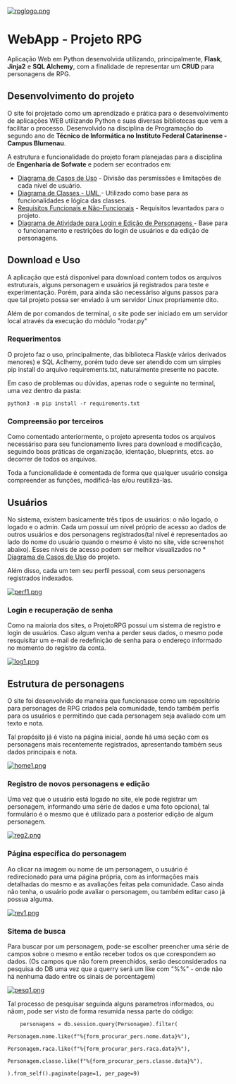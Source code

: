 [![rpglogo.png](https://i.ibb.co/SQ0r1ZS/rpglogo.png)](https://i.ibb.co/SQ0r1ZS/rpglogo.png)

# WebApp - Projeto RPG

Aplicação Web em Python desenvolvida utilizando, principalmente, **Flask**, **Jinja2** e **SQL Alchemy**, com a finalidade de representar um **CRUD** para personagens de RPG.

## Desenvolvimento do projeto

O site foi projetado como um aprendizado e prática para o desenvolvimento de aplicações WEB utilizando Python e suas diversas bibliotecas que vem a facilitar o processo.
Desenvolvido na disciplina de Programação do segundo ano de **Técnico de Informática no Instituto Federal Catarinense - Campus Blumenau**.

A estrutura e funcionalidade do projeto foram planejadas para a disciplina de **Engenharia de Sofwate** e podem ser econtrados em:

* [Diagrama de Casos de Uso](https://drive.google.com/file/d/1f9U2Ca80Q15Q7hxFw4ebObOhR_xMrVkx/view?usp=sharing) - Divisão das persmissões e limitações de cada nível de usuário.
* [Diagrama de Classes - UML ](https://drive.google.com/file/d/1pBuheuSDi55kohThvQFVvEgnJPgzokpB/view?usp=sharing) - Utilizado como base para as funcionalidades e lógica das classes.
* [Requisitos Funcionais e Não-Funcionais](https://drive.google.com/file/d/1PWxJt2yFt8fbNCbKFLRKZgQPZ4GM0LYl/view?usp=sharing) - Requisitos levantados para o projeto.
* [Diagrama de Atividade para Login e Edição de Personagens ](https://drive.google.com/file/d/165e2T-PaWqprlfVevT9Vl2jfIrJ6jjBq/view?usp=sharing) - Base para o funcionamento  e restrições do login de usuários e da edição de personagens.


## Download e Uso

A aplicação que está disponível para download contem todos os arquivos estruturais, alguns personagem e usuários já registrados para teste e experimentação. Porém, para ainda são necessáriso alguns passos para que tal projeto possa ser enviado à um servidor Linux propriamente dito.

Além de por comandos de terminal, o site pode ser iniciado em um servidor local através da execução do módulo "rodar.py"


### Requerimentos

O projeto faz o uso, principalmente, das biblioteca Flask(e vários derivados menores) e SQL Aclhemy, porém tudo deve ser atendido com um simples pip install do arquivo requirements.txt, naturalmente presente no pacote.

Em caso de problemas ou dúvidas, apenas rode o seguinte no terminal, uma vez dentro da pasta:
```
python3 -m pip install -r requirements.txt
```

### Compreensão por terceiros

Como comentado anteriormente, o projeto apresenta todos os arquivos necessáriso para seu funcionamento livres para download e modificação, seguindo boas práticas de organização, identação, blueprints, etcs. ao decorrer de todos os arquivos. 

Toda a funcionalidade é comentada de forma que qualquer usuário consiga compreender as funções, modificá-las e/ou reutilizá-las.

## Usuários

No sistema, existem basicamente três tipos de usuários: o não logado, o logado e o admin. 
Cada um possuí um nível próprio de acesso ao dados de outros usuários e dos personagens registrados(tal nível é representados ao lado do nome do usuário quando o mesmo é visto no site, vide screenshot abaixo).
Esses níveis de acesso podem ser melhor visualizados no * [Diagrama de Casos de Uso](https://drive.google.com/file/d/1f9U2Ca80Q15Q7hxFw4ebObOhR_xMrVkx/view?usp=sharing) do projeto.

Além disso, cada um tem seu perfil pessoal, com seus personagens registrados indexados.

[![perf1.png](https://i.ibb.co/H4VGw8H/perf1.png)](https://i.ibb.co/H4VGw8H/perf1.png)

### Login e recuperação de senha

Como na maioria dos sites, o ProjetoRPG possuí um sistema de registro e login de usuários.
Caso algum venha a perder seus dados, o mesmo pode resquisitar um e-mail de redefinição de senha para o endereço informado no momento do registro da conta.

[![log1.png](https://i.ibb.co/W3h7TCd/log1.png)](https://i.ibb.co/W3h7TCd/log1.png)


## Estrutura de personagens

O site foi desenvolvido de maneira que funcionasse como um repositório para personages de RPG criados pela comunidade, tendo também perfis para os usuários e permitindo que cada personagem seja avaliado com um texto e nota.

Tal propósito já é visto na página inicial, aonde há uma seção com os personagens mais recentemente registrados, apresentando também seus dados principais e nota.

[![home1.png](https://i.ibb.co/HTTTrVt/home1.png)](https://i.ibb.co/HTTTrVt/home1.png)

### Registro de novos personagens e edição
Uma vez que o usuário está logado no site, ele pode registrar um personagem, informando uma série de dados e uma foto opcional, tal formulário é o mesmo que é utilizado para a posterior edição de algum personagem.

[![reg2.png](https://i.ibb.co/dJcwLQs/reg2.png)](https://i.ibb.co/dJcwLQs/reg2.png)

### Página específica do personagem

Ao clicar na imagem ou nome de um personagem, o usuário é redirecionado para uma página própria, com as informações mais detalhadas do mesmo e as avaliações feitas pela comunidade.
Caso ainda não tenha, o usuário pode avaliar o personagem, ou também editar caso já possua alguma.

[![rev1.png](https://i.ibb.co/VCrv7W2/rev1.png)](https://i.ibb.co/VCrv7W2/rev1.png)

### Sitema de busca

Para buscar por um personagem, pode-se escolher preencher uma série de campos sobre o mesmo e então receber todos os que corespondem ao dados.
(Os campos que não forem preenchidos, serão desconsiderados na pesquisa do DB uma vez que a querry será um like com "%%" - onde não há nenhuma dado entre os sinais de porcentagem)

[![pesq1.png](https://i.ibb.co/G2XQkgK/pesq1.png)](https://i.ibb.co/G2XQkgK/pesq1.png)

Tal processo de pesquisar seguinda alguns parametros informados, ou nãom, pode ser visto de forma resumida nessa parte do código:

```
    personagens = db.session.query(Personagem).filter(
                                                      Personagem.nome.like(f"%{form_procurar_pers.nome.data}%"),
                                                      Personagem.raca.like(f"%{form_procurar_pers.raca.data}%"),
                                                      Personagem.classe.like(f"%{form_procurar_pers.classe.data}%"),
                                                     ).from_self().paginate(page=1, per_page=9)
```

